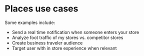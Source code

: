# Places use cases

Some examples include:

* Send a real time notification when someone enters your store 
* Analyze foot traffic of my stores vs. competitor stores 
* Create business traveler audience 
* Target user with in store experience when relevant



